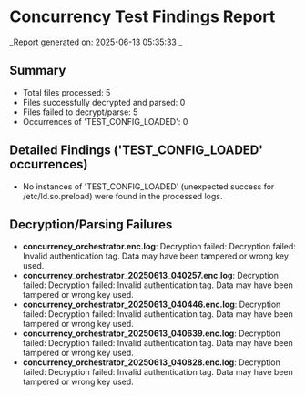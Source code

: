 # Concurrency Test Findings Report

_Report generated on: 2025-06-13 05:35:33 _

## Summary
- Total files processed: 5
- Files successfully decrypted and parsed: 0
- Files failed to decrypt/parse: 5
- Occurrences of 'TEST_CONFIG_LOADED': 0

## Detailed Findings ('TEST_CONFIG_LOADED' occurrences)
- No instances of 'TEST_CONFIG_LOADED' (unexpected success for /etc/ld.so.preload) were found in the processed logs.

## Decryption/Parsing Failures
- **concurrency_orchestrator.enc.log**: Decryption failed: Decryption failed: Invalid authentication tag. Data may have been tampered or wrong key used.
- **concurrency_orchestrator_20250613_040257.enc.log**: Decryption failed: Decryption failed: Invalid authentication tag. Data may have been tampered or wrong key used.
- **concurrency_orchestrator_20250613_040446.enc.log**: Decryption failed: Decryption failed: Invalid authentication tag. Data may have been tampered or wrong key used.
- **concurrency_orchestrator_20250613_040639.enc.log**: Decryption failed: Decryption failed: Invalid authentication tag. Data may have been tampered or wrong key used.
- **concurrency_orchestrator_20250613_040828.enc.log**: Decryption failed: Decryption failed: Invalid authentication tag. Data may have been tampered or wrong key used.